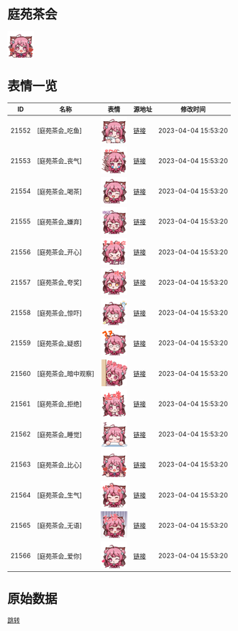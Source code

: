 # 庭苑茶会

<img src="./cover.png" height="60" alt="cover" />

# 表情一览

|ID|名称|表情|源地址|修改时间|
|----|----|----|----|----|
|21552|[庭苑茶会_吃鱼]|<img src="./pic/021552_%5B庭苑茶会_吃鱼%5D.png" height="60" alt="吃鱼"/>|[链接](https://i0.hdslb.com/bfs/garb/c6c1b056a675948f9dab9aee8312d3d3b3b53101.png)|2023-04-04 15:53:20|
|21553|[庭苑茶会_丧气]|<img src="./pic/021553_%5B庭苑茶会_丧气%5D.png" height="60" alt="丧气"/>|[链接](https://i0.hdslb.com/bfs/garb/ff0e4ce2e7343b2847ebec6415ee74a19f8a8d14.png)|2023-04-04 15:53:20|
|21554|[庭苑茶会_喝茶]|<img src="./pic/021554_%5B庭苑茶会_喝茶%5D.png" height="60" alt="喝茶"/>|[链接](https://i0.hdslb.com/bfs/garb/d550cf3597baf7086c9a1ca383002c8627bbe56a.png)|2023-04-04 15:53:20|
|21555|[庭苑茶会_嫌弃]|<img src="./pic/021555_%5B庭苑茶会_嫌弃%5D.png" height="60" alt="嫌弃"/>|[链接](https://i0.hdslb.com/bfs/garb/a17b5811f3f67585c34681bac4005b4afe149a2e.png)|2023-04-04 15:53:20|
|21556|[庭苑茶会_开心]|<img src="./pic/021556_%5B庭苑茶会_开心%5D.png" height="60" alt="开心"/>|[链接](https://i0.hdslb.com/bfs/garb/8d0a7489512c667785394cef261ed98be24abe2c.png)|2023-04-04 15:53:20|
|21557|[庭苑茶会_夸奖]|<img src="./pic/021557_%5B庭苑茶会_夸奖%5D.png" height="60" alt="夸奖"/>|[链接](https://i0.hdslb.com/bfs/garb/ca1d66ef8f40df10a33ae941a383e6609b16dcb9.png)|2023-04-04 15:53:20|
|21558|[庭苑茶会_惊吓]|<img src="./pic/021558_%5B庭苑茶会_惊吓%5D.png" height="60" alt="惊吓"/>|[链接](https://i0.hdslb.com/bfs/garb/f9ba1712f0fee4652cd1c9c38490893c46225d71.png)|2023-04-04 15:53:20|
|21559|[庭苑茶会_疑惑]|<img src="./pic/021559_%5B庭苑茶会_疑惑%5D.png" height="60" alt="疑惑"/>|[链接](https://i0.hdslb.com/bfs/garb/790f7a3bfd3fba41e1828cfd89d0b1268e34ee5e.png)|2023-04-04 15:53:20|
|21560|[庭苑茶会_暗中观察]|<img src="./pic/021560_%5B庭苑茶会_暗中观察%5D.png" height="60" alt="暗中观察"/>|[链接](https://i0.hdslb.com/bfs/garb/ec5fa1d374e61b70d21a5db8add596e31f87e702.png)|2023-04-04 15:53:20|
|21561|[庭苑茶会_拒绝]|<img src="./pic/021561_%5B庭苑茶会_拒绝%5D.png" height="60" alt="拒绝"/>|[链接](https://i0.hdslb.com/bfs/garb/43190c5852c9a01c78f54cd14b7321ccf9856785.png)|2023-04-04 15:53:20|
|21562|[庭苑茶会_睡觉]|<img src="./pic/021562_%5B庭苑茶会_睡觉%5D.png" height="60" alt="睡觉"/>|[链接](https://i0.hdslb.com/bfs/garb/0806911cf4d1a62d82d5ea00c12b1f4c34952454.png)|2023-04-04 15:53:20|
|21563|[庭苑茶会_比心]|<img src="./pic/021563_%5B庭苑茶会_比心%5D.png" height="60" alt="比心"/>|[链接](https://i0.hdslb.com/bfs/garb/f300ee4585ace021c98938c136a23d7c9f2ad1ac.png)|2023-04-04 15:53:20|
|21564|[庭苑茶会_生气]|<img src="./pic/021564_%5B庭苑茶会_生气%5D.png" height="60" alt="生气"/>|[链接](https://i0.hdslb.com/bfs/garb/ae2e41d32a9de065bec8dd6077db82bc7695ca03.png)|2023-04-04 15:53:20|
|21565|[庭苑茶会_无语]|<img src="./pic/021565_%5B庭苑茶会_无语%5D.png" height="60" alt="无语"/>|[链接](https://i0.hdslb.com/bfs/garb/e5bc110fc2ae294e2a462eabe9d5c4a1f38d89d6.png)|2023-04-04 15:53:20|
|21566|[庭苑茶会_爱你]|<img src="./pic/021566_%5B庭苑茶会_爱你%5D.png" height="60" alt="爱你"/>|[链接](https://i0.hdslb.com/bfs/garb/721a05ac7b81845c3973a103f173638dc5756245.png)|2023-04-04 15:53:20|

# 原始数据

[跳转](./raw.json)


